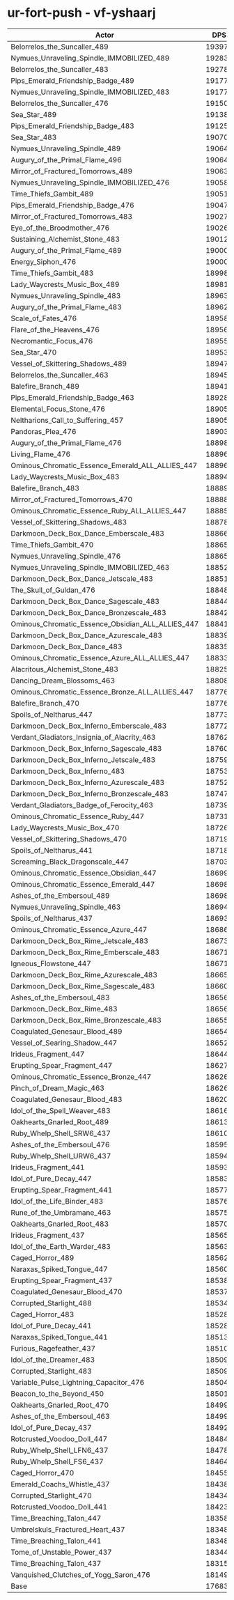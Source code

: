 # ur-fort-push - vf-yshaarj
| Actor | DPS | Increase |
|---|:---:|:---:|
|Belorrelos_the_Suncaller_489|193976|9.70%|
|Nymues_Unraveling_Spindle_IMMOBILIZED_489|192835|9.05%|
|Belorrelos_the_Suncaller_483|192781|9.02%|
|Pips_Emerald_Friendship_Badge_489|191776|8.45%|
|Nymues_Unraveling_Spindle_IMMOBILIZED_483|191770|8.45%|
|Belorrelos_the_Suncaller_476|191509|8.30%|
|Sea_Star_489|191387|8.23%|
|Pips_Emerald_Friendship_Badge_483|191253|8.16%|
|Sea_Star_483|190701|7.84%|
|Nymues_Unraveling_Spindle_489|190648|7.81%|
|Augury_of_the_Primal_Flame_496|190645|7.81%|
|Mirror_of_Fractured_Tomorrows_489|190635|7.81%|
|Nymues_Unraveling_Spindle_IMMOBILIZED_476|190588|7.78%|
|Time_Thiefs_Gambit_489|190517|7.74%|
|Pips_Emerald_Friendship_Badge_476|190479|7.72%|
|Mirror_of_Fractured_Tomorrows_483|190274|7.60%|
|Eye_of_the_Broodmother_476|190260|7.59%|
|Sustaining_Alchemist_Stone_483|190125|7.52%|
|Augury_of_the_Primal_Flame_489|190007|7.45%|
|Energy_Siphon_476|190000|7.45%|
|Time_Thiefs_Gambit_483|189984|7.44%|
|Lady_Waycrests_Music_Box_489|189818|7.34%|
|Nymues_Unraveling_Spindle_483|189633|7.24%|
|Augury_of_the_Primal_Flame_483|189626|7.24%|
|Scale_of_Fates_476|189584|7.21%|
|Flare_of_the_Heavens_476|189569|7.20%|
|Necromantic_Focus_476|189557|7.20%|
|Sea_Star_470|189534|7.18%|
|Vessel_of_Skittering_Shadows_489|189475|7.15%|
|Belorrelos_the_Suncaller_463|189451|7.14%|
|Balefire_Branch_489|189419|7.12%|
|Pips_Emerald_Friendship_Badge_463|189286|7.04%|
|Elemental_Focus_Stone_476|189055|6.91%|
|Neltharions_Call_to_Suffering_457|189051|6.91%|
|Pandoras_Plea_476|189037|6.90%|
|Augury_of_the_Primal_Flame_476|188982|6.87%|
|Living_Flame_476|188969|6.86%|
|Ominous_Chromatic_Essence_Emerald_ALL_ALLIES_447|188963|6.86%|
|Lady_Waycrests_Music_Box_483|188947|6.85%|
|Balefire_Branch_483|188893|6.82%|
|Mirror_of_Fractured_Tomorrows_470|188888|6.82%|
|Ominous_Chromatic_Essence_Ruby_ALL_ALLIES_447|188851|6.80%|
|Vessel_of_Skittering_Shadows_483|188781|6.76%|
|Darkmoon_Deck_Box_Dance_Emberscale_483|188664|6.69%|
|Time_Thiefs_Gambit_470|188658|6.69%|
|Nymues_Unraveling_Spindle_476|188654|6.69%|
|Nymues_Unraveling_Spindle_IMMOBILIZED_463|188526|6.61%|
|Darkmoon_Deck_Box_Dance_Jetscale_483|188514|6.61%|
|The_Skull_of_Guldan_476|188487|6.59%|
|Darkmoon_Deck_Box_Dance_Sagescale_483|188448|6.57%|
|Darkmoon_Deck_Box_Dance_Bronzescale_483|188427|6.56%|
|Ominous_Chromatic_Essence_Obsidian_ALL_ALLIES_447|188410|6.55%|
|Darkmoon_Deck_Box_Dance_Azurescale_483|188392|6.54%|
|Darkmoon_Deck_Box_Dance_483|188357|6.52%|
|Ominous_Chromatic_Essence_Azure_ALL_ALLIES_447|188339|6.51%|
|Alacritous_Alchemist_Stone_483|188254|6.46%|
|Dancing_Dream_Blossoms_463|188084|6.36%|
|Ominous_Chromatic_Essence_Bronze_ALL_ALLIES_447|187764|6.18%|
|Balefire_Branch_470|187763|6.18%|
|Spoils_of_Neltharus_447|187731|6.16%|
|Darkmoon_Deck_Box_Inferno_Emberscale_483|187726|6.16%|
|Verdant_Gladiators_Insignia_of_Alacrity_463|187629|6.11%|
|Darkmoon_Deck_Box_Inferno_Sagescale_483|187601|6.09%|
|Darkmoon_Deck_Box_Inferno_Jetscale_483|187593|6.09%|
|Darkmoon_Deck_Box_Inferno_483|187534|6.05%|
|Darkmoon_Deck_Box_Inferno_Azurescale_483|187525|6.05%|
|Darkmoon_Deck_Box_Inferno_Bronzescale_483|187472|6.02%|
|Verdant_Gladiators_Badge_of_Ferocity_463|187391|5.97%|
|Ominous_Chromatic_Essence_Ruby_447|187318|5.93%|
|Lady_Waycrests_Music_Box_470|187264|5.90%|
|Vessel_of_Skittering_Shadows_470|187195|5.86%|
|Spoils_of_Neltharus_441|187182|5.85%|
|Screaming_Black_Dragonscale_447|187033|5.77%|
|Ominous_Chromatic_Essence_Obsidian_447|186996|5.75%|
|Ominous_Chromatic_Essence_Emerald_447|186988|5.74%|
|Ashes_of_the_Embersoul_489|186984|5.74%|
|Nymues_Unraveling_Spindle_463|186946|5.72%|
|Spoils_of_Neltharus_437|186932|5.71%|
|Ominous_Chromatic_Essence_Azure_447|186862|5.67%|
|Darkmoon_Deck_Box_Rime_Jetscale_483|186733|5.60%|
|Darkmoon_Deck_Box_Rime_Emberscale_483|186717|5.59%|
|Igneous_Flowstone_447|186711|5.59%|
|Darkmoon_Deck_Box_Rime_Azurescale_483|186659|5.56%|
|Darkmoon_Deck_Box_Rime_Sagescale_483|186606|5.53%|
|Ashes_of_the_Embersoul_483|186569|5.51%|
|Darkmoon_Deck_Box_Rime_483|186565|5.51%|
|Darkmoon_Deck_Box_Rime_Bronzescale_483|186557|5.50%|
|Coagulated_Genesaur_Blood_489|186545|5.49%|
|Vessel_of_Searing_Shadow_447|186527|5.48%|
|Irideus_Fragment_447|186448|5.44%|
|Erupting_Spear_Fragment_447|186272|5.34%|
|Ominous_Chromatic_Essence_Bronze_447|186264|5.33%|
|Pinch_of_Dream_Magic_463|186260|5.33%|
|Coagulated_Genesaur_Blood_483|186203|5.30%|
|Idol_of_the_Spell_Weaver_483|186166|5.28%|
|Oakhearts_Gnarled_Root_489|186135|5.26%|
|Ruby_Whelp_Shell_SRW6_437|186106|5.25%|
|Ashes_of_the_Embersoul_476|185959|5.16%|
|Ruby_Whelp_Shell_URW6_437|185944|5.15%|
|Irideus_Fragment_441|185935|5.15%|
|Idol_of_Pure_Decay_447|185834|5.09%|
|Erupting_Spear_Fragment_441|185770|5.06%|
|Idol_of_the_Life_Binder_483|185763|5.05%|
|Rune_of_the_Umbramane_463|185755|5.05%|
|Oakhearts_Gnarled_Root_483|185703|5.02%|
|Irideus_Fragment_437|185652|4.99%|
|Idol_of_the_Earth_Warder_483|185631|4.98%|
|Caged_Horror_489|185626|4.97%|
|Naraxas_Spiked_Tongue_447|185603|4.96%|
|Erupting_Spear_Fragment_437|185380|4.83%|
|Coagulated_Genesaur_Blood_470|185378|4.83%|
|Corrupted_Starlight_488|185341|4.81%|
|Caged_Horror_483|185287|4.78%|
|Idol_of_Pure_Decay_441|185287|4.78%|
|Naraxas_Spiked_Tongue_441|185139|4.70%|
|Furious_Ragefeather_437|185105|4.68%|
|Idol_of_the_Dreamer_483|185093|4.67%|
|Corrupted_Starlight_483|185091|4.67%|
|Variable_Pulse_Lightning_Capacitor_476|185044|4.64%|
|Beacon_to_the_Beyond_450|185010|4.63%|
|Oakhearts_Gnarled_Root_470|184999|4.62%|
|Ashes_of_the_Embersoul_463|184999|4.62%|
|Idol_of_Pure_Decay_437|184922|4.58%|
|Rotcrusted_Voodoo_Doll_447|184842|4.53%|
|Ruby_Whelp_Shell_LFN6_437|184781|4.50%|
|Ruby_Whelp_Shell_FS6_437|184649|4.42%|
|Caged_Horror_470|184558|4.37%|
|Emerald_Coachs_Whistle_437|184387|4.27%|
|Corrupted_Starlight_470|184344|4.25%|
|Rotcrusted_Voodoo_Doll_441|184235|4.19%|
|Time_Breaching_Talon_447|183582|3.82%|
|Umbrelskuls_Fractured_Heart_437|183487|3.76%|
|Time_Breaching_Talon_441|183485|3.76%|
|Tome_of_Unstable_Power_437|183449|3.74%|
|Time_Breaching_Talon_437|183152|3.57%|
|Vanquished_Clutches_of_Yogg_Saron_476|181493|2.64%|
|Base|176830|0.00%|
